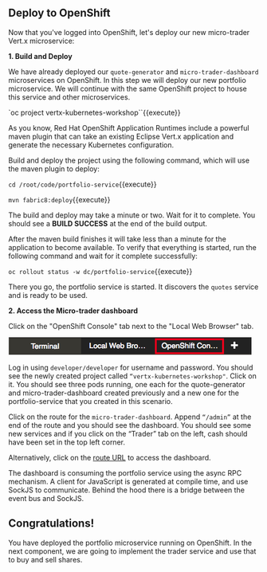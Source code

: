 ## Deploy to OpenShift

Now that you've logged into OpenShift, let's deploy our new micro-trader Vert.x microservice:

**1. Build and Deploy**

We have already deployed our `quote-generator` and `micro-trader-dashboard` microservices on OpenShift. In this step we will deploy our new portfolio microservice. We will continue with the same OpenShift project to house this service and other microservices.

`oc project vertx-kubernetes-workshop``{{execute}}

As you know, Red Hat OpenShift Application Runtimes include a powerful maven plugin that can take an
existing Eclipse Vert.x application and generate the necessary Kubernetes configuration.

Build and deploy the project using the following command, which will use the maven plugin to deploy:

`cd /root/code/portfolio-service`{{execute}}

`mvn fabric8:deploy`{{execute}}

The build and deploy may take a minute or two. Wait for it to complete. You should see a **BUILD SUCCESS** at the
end of the build output.

After the maven build finishes it will take less than a minute for the application to become available.
To verify that everything is started, run the following command and wait for it complete successfully:

`oc rollout status -w dc/portfolio-service`{{execute}}

There you go, the portfolio service is started. It discovers the ``quotes`` service and is ready to be used.

**2. Access the Micro-trader dashboard**

Click on the "OpenShift Console" tab next to the "Local Web Browser" tab.

![OpenShift Console Tab](../../assets/middleware/rhoar-getting-started-vertx/openshift-console-tab.png)

Log in using `developer/developer` for username and password. You should see the newly created project called `“vertx-kubernetes-workshop"`. Click on it. You should see three pods running, one each for the quote-generator and micro-trader-dashboard created previously and a new one for the portfolio-service that you created in this scenario.

Click on the route for the `micro-trader-dashboard`. Append `“/admin”` at the end of the route and you should see the dashboard. You should see some new services and if you click on the “Trader” tab on the left, cash should have been set in the top left corner.

Alternatively, click on the
[route URL](http://micro-trader-dashboard-vertx-kubernetes-workshop.[[HOST_SUBDOMAIN]]-80-[[KATACODA_HOST]].environments.katacoda.com/admin)
to access the dashboard.

The dashboard is consuming the portfolio service using the async RPC mechanism. A client for JavaScript is generated at compile time, and use SockJS to communicate. Behind the hood there is a bridge between the event bus and SockJS.

## Congratulations!

You have deployed the portfolio microservice running on OpenShift. In the next component, we are going to implement the trader service and use that to buy and sell shares. 
